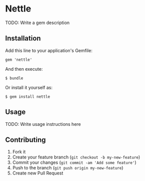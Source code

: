 # Nettle

TODO: Write a gem description

## Installation

Add this line to your application's Gemfile:

    gem 'nettle'

And then execute:

    $ bundle

Or install it yourself as:

    $ gem install nettle

## Usage

TODO: Write usage instructions here

## Contributing

1. Fork it
2. Create your feature branch (`git checkout -b my-new-feature`)
3. Commit your changes (`git commit -am 'Add some feature'`)
4. Push to the branch (`git push origin my-new-feature`)
5. Create new Pull Request
